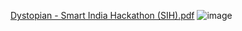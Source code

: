 [Dystopian - Smart India Hackathon (SIH).pdf](https://github.com/user-attachments/files/17342981/Dystopian.-.Smart.India.Hackathon.SIH.pdf)
![image](https://github.com/user-attachments/assets/731db5a0-d295-4744-9046-df44394d28d3)
